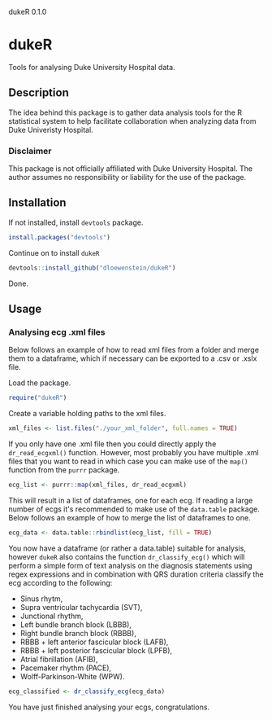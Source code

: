 <span class="label label-primary">dukeR</span> <span class="label label-success">0.1.0</span>

dukeR
=====
Tools for analysing Duke University Hospital data.

## Description
The idea behind this package is to gather data analysis tools for the R statistical system to help facilitate collaboration when analyzing data from Duke Univeristy Hospital.

### Disclaimer
This package is not officially affiliated with Duke University Hospital. The author assumes no responsibility or liability for the use of the package.

## Installation

If not installed, install `devtools` package.
```r
install.packages("devtools")
```
Continue on to install `dukeR`
```r
devtools::install_github("dloewenstein/dukeR")
```
Done.

## Usage
### Analysing ecg .xml files
Below follows an example of how to read xml files from a folder and merge them to a dataframe, which if necessary can be exported to a .csv or .xslx file.

Load the package.
```r
require("dukeR")
```
Create a variable holding paths to the xml files.
```r
xml_files <- list.files("./your_xml_folder", full.names = TRUE)
```
If you only have one .xml file then you could directly apply the `dr_read_ecgxml()` function. However, most probably you have multiple .xml files that you want to read in which case you can make use of the `map()` function from the `purrr` package.
```r
ecg_list <- purrr::map(xml_files, dr_read_ecgxml)
```
This will result in a list of dataframes, one for each ecg. If reading a large number of ecgs it's recommended to make use of the `data.table` package. Below follows an example of how to merge the list of dataframes to one.
```r
ecg_data <- data.table::rbindlist(ecg_list, fill = TRUE)
```
You now have a dataframe (or rather a data.table) suitable for analysis, however `dukeR` also contains the function `dr_classify_ecg()` which will perform a simple form of text analysis on the diagnosis statements using regex expressions and in combination with QRS duration criteria classify the ecg according to the following: 
- Sinus rhytm, 
- Supra ventricular tachycardia (SVT), 
- Junctional rhythm, 
- Left bundle branch block (LBBB), 
- Right bundle branch block (RBBB), 
- RBBB + left anterior fascicular block (LAFB), 
- RBBB + left posterior fascicular block (LPFB), 
- Atrial fibrillation (AFIB), 
- Pacemaker rhythm (PACE), 
- Wolff-Parkinson-White (WPW).
```r
ecg_classified <- dr_classify_ecg(ecg_data)
```

You have just finished analysing your ecgs, congratulations.

